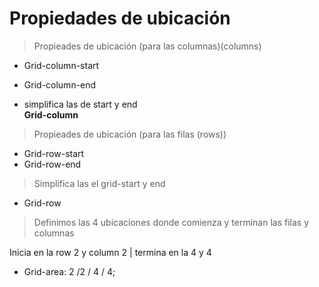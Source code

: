 # Propiedades de ubicación

> Propieades de ubicación (para las columnas)(columns)

-   Grid-column-start
    
-   Grid-column-end
    
-   simplifica las de start y end  
    **Grid-column**
    

> Propieades de ubicación (para las filas (rows))

-   Grid-row-start
-   Grid-row-end

> Simplifica las el grid-start y end

-   Grid-row

> Definimos las 4 ubicaciones donde comienza y terminan las filas y columnas

Inicia en la row 2 y column 2 | termina en la 4 y 4

-   Grid-area: 2 /2 / 4 / 4;